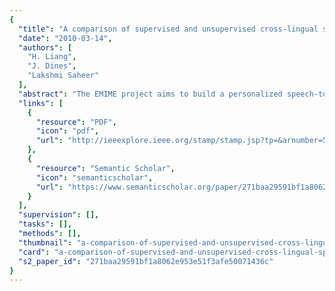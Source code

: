 ```yaml
---
{
  "title": "A comparison of supervised and unsupervised cross-lingual speaker adaptation approaches for HMM-based speech synthesis",
  "date": "2010-03-14",
  "authors": [
    "H. Liang",
    "J. Dines",
    "Lakshmi Saheer"
  ],
  "abstract": "The EMIME project aims to build a personalized speech-to-speech translator, such that spoken input of a user in one language is used to produce spoken output that still sounds like the user's voice however in another language. This distinctiveness makes unsupervised cross-lingual speaker adaptation one key to the project's success. So far, research has been conducted into unsupervised and cross-lingual cases separately by means of decision tree marginalization and HMM state mapping respectively. In this paper we combine the two techniques to perform unsupervised cross-lingual speaker adaptation. The performance of eight speaker adaptation systems (supervised vs. unsupervised, intra-lingual vs. cross-lingual) is compared using objective and subjective evaluations. Experimental results show the performance of unsupervised cross-lingual speaker adaptation is comparable to that of the supervised case in terms of spectrum adaptation in the EMIME scenario, even though automatically obtained transcriptions have a very high phoneme error rate.",
  "links": [
    {
      "resource": "PDF",
      "icon": "pdf",
      "url": "http://ieeexplore.ieee.org/stamp/stamp.jsp?tp=&arnumber=5495559"
    },
    {
      "resource": "Semantic Scholar",
      "icon": "semanticscholar",
      "url": "https://www.semanticscholar.org/paper/271baa29591bf1a8062e953e51f3afe50071436c"
    }
  ],
  "supervision": [],
  "tasks": [],
  "methods": [],
  "thumbnail": "a-comparison-of-supervised-and-unsupervised-cross-lingual-speaker-adaptation-approaches-for-hmm-based-speech-synthesis-thumb.jpg",
  "card": "a-comparison-of-supervised-and-unsupervised-cross-lingual-speaker-adaptation-approaches-for-hmm-based-speech-synthesis-card.jpg",
  "s2_paper_id": "271baa29591bf1a8062e953e51f3afe50071436c"
}
---
```


